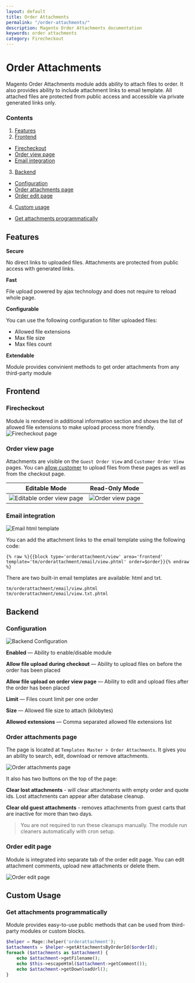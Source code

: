 ```yaml
---
layout: default
title: Order Attachments
permalink: "/order-attachments/"
description: Magento Order Attachments documentation
keywords: order attachments
category: Firecheckout
---
```


# Order Attachments
Magento Order Attachments module adds ability to attach files to order. It also
provides ability to include attachment links to email template. All attached
files are protected from public access and accessible via private generated
links only.

### Contents
1. [Features](#features)
2. [Frontend](#frontend)
 - [Firecheckout](#firecheckout)
 - [Order view page](#order-view-page)
 - [Email integration](#email-integration)
3. [Backend](#backend)
 - [Configuration](#configuration)
 - [Order attachments page](#order-attachments-page)
 - [Order edit page](#order-edit-page)
4. [Custom usage](#custom-usage)
 - [Get attachments programmatically](#get-attachments-programmatically)

## Features

**Secure**

No direct links to uploaded files. Attachments are protected from public access
with generated links.

**Fast**

File upload powered by ajax technology and does not require to reload whole page.

**Configurable**

You can use the following configuration to filter uploaded files:
 - Allowed file extensions
 - Max file size
 - Max files count

**Extendable**

Module provides convinient methods to get order attachments from any third-party module

## Frontend

### Firecheckout
Module is rendered in additional information section and shows the list of allowed
file extensions to make upload process more friendly.
![Firecheckout page](https://cldup.com/cJsVsu1JbE-3000x3000.png)

### Order view page
Attachments are visible on the `Guest Order View` and `Customer Order View` pages.
You can [allow customer](#configuration) to upload files from these pages as well as from the
checkout page.

Editable Mode | Read-Only Mode
--------------|---------------
![Editable order view page](https://cldup.com/N2Fh8NLkT--3000x3000.png) | ![Order view page](https://cldup.com/jPZ370Fz1m-3000x3000.png)

### Email integration
![Email html template](https://cldup.com/nD7a_vl3Jz-2000x2000.png)

You can add the attachment links to the email template using the following
code:

```
{% raw %}{{block type='orderattachment/view' area='frontend' template='tm/orderattachment/email/view.phtml' order=$order}}{% endraw %}
```

There are two built-in email templates are available: html and txt.

```
tm/orderattachment/email/view.phtml
tm/orderattachment/email/view.txt.phtml
```

## Backend

### Configuration

![Backend Configuration](https://cldup.com/Cx_LuDmPOz-3000x3000.png)

**Enabled** — Ability to enable/disable module

**Allow file upload during checkout** — Ability to upload files on before the
order has been placed

**Allow file upload on order view page** — Ability to edit and upload files after
the order has been placed

**Limit** — Files count limit per one order

**Size** — Allowed file size to attach (kilobytes)

**Allowed extensions** — Comma separated allowed file extensions list

### Order attachments page
The page is located at `Templates Master > Order Attachments`. It gives you
an ability to search, edit, download or remove attachments.

![Order attachments page](https://cldup.com/kCRHIdqL7K-3000x3000.png)

It also has two buttons on the top of the page:

**Clear lost attachments** - will clear attachments with empty order and quote ids.
Lost attachments can appear after database cleanup.

**Clear old guest attachments** - removes attachments from guest carts that are
inactive for more than two days.

> You are not required to run these cleanups manually. The module run cleaners
automatically with cron setup.

### Order edit page
Module is integrated into separate tab of the order edit page. You can
edit attachment comments, upload new attachments or delete them.

![Order edit page](https://cldup.com/MIILkheLBx-3000x3000.png)

## Custom Usage

### Get attachments programmatically
Module provides easy-to-use public methods that can be used from third-party
modules or custom blocks.

```php
$helper = Mage::helper('orderattachment');
$attachments = $helper->getAttachmentsByOrderId($orderId);
foreach ($attachments as $attachment) {
    echo $attachment->getFilename();
    echo $this->escapeHtml($attachment->getComment());
    echo $attachment->getDownloadUrl();
}
```
